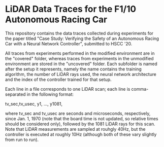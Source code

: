 # LiDAR Data Traces for the F1/10 Autonomous Racing Car

This repository contains the data traces collected during experiments for the paper titled "Case Study: Verifying the Safety of an Autonomous Racing Car with a Neural Network Controller", submitted to HSCC '20.

All traces from experiments performed in the modified environment are in the "covered" folder, whereas traces from experiments in the unmodified environment are stored in the "uncovered" folder. Each subfolder is named after the setup it represents, namely the name contains the training algorithm, the number of LiDAR rays used, the neural network architecture and the index of the controller trained for that setup.

Each line in a file corresponds to one LiDAR scan; each line is comma-separated in the following format:

tv_sec,tv_usec, y1, ..., y1081, 

where tv_sec and tv_usec are seconds and microseconds, respectively, since Jan. 1, 1970 (note that the board
time is not updated, so relative times should be considered only), followed by the 1081 LiDAR rays for this scan. Note that LiDAR measurements are sampled at rouhgly 40Hz, but the controller is executed at roughly 10Hz (although both of these vary slightly from run to run).
